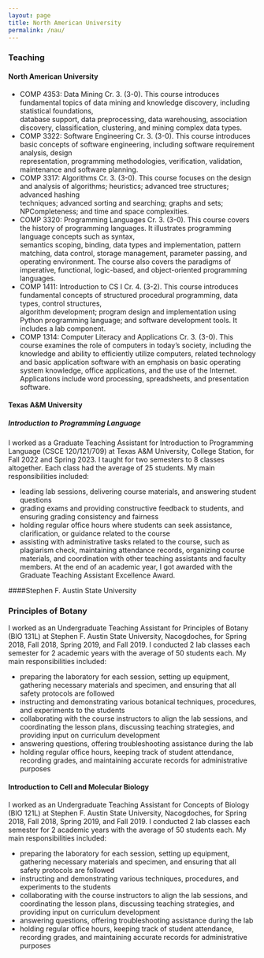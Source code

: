 ```yaml
---
layout: page
title: North American University
permalink: /nau/
---
```


### **Teaching**

#### North American University
- COMP 4353: Data Mining
    Cr. 3. (3-0). This course introduces fundamental topics of data mining and knowledge discovery, including statistical foundations,   
    database support, data preprocessing, data warehousing, association discovery, classification, clustering, and mining complex data types.
- COMP 3322: Software Engineering
    Cr. 3. (3-0). This course introduces basic concepts of software engineering, including software requirement analysis, design         
    representation, programming methodologies, verification, validation,
    maintenance and software planning.
- COMP 3317: Algorithms
    Cr. 3. (3-0). This course focuses on the design and analysis of algorithms; heuristics; advanced tree structures; advanced hashing     
    techniques; advanced sorting and searching; graphs and sets; NPCompleteness; and time and space complexities.
- COMP 3320: Programming Languages
    Cr. 3. (3-0). This course covers the history of programming languages. It illustrates programming language concepts such as syntax,     
    semantics scoping, binding, data types and implementation, pattern matching, data control, storage management, parameter passing, and 
    operating environment. The course also covers the paradigms of imperative, functional, logic-based, and object-oriented programming 
    languages. 
- COMP 1411: Introduction to CS I
    Cr. 4. (3-2). This course introduces fundamental concepts of structured procedural programming, data types, control structures,     
    algorithm development; program design and implementation using Python programming language; and software development tools. It includes 
    a lab component.
- COMP 1314: Computer Literacy and Applications
    Cr. 3. (3-0). This course examines the role of computers in today’s society, including the knowledge and ability to efficiently utilize      computers, related technology and basic application software with an emphasis on basic operating system knowledge, office applications,      and the use of the Internet. Applications include word processing, spreadsheets, and presentation software.

#### Texas A&M University
##### Introduction to Programming Language

I worked as a Graduate Teaching Assistant for Introduction to Programming Language (CSCE 120/121/709) at Texas A&M University, College Station, for Fall 2022 and Spring 2023. I taught for two semesters to 8 classes altogether. Each class had the average of 25 students. My main responsibilities included:
- leading lab sessions, delivering course materials, and answering student questions
- grading exams and providing constructive feedback to students, and ensuring grading consistency and fairness
- holding regular office hours where students can seek assistance, clarification, or guidance related to the course
- assisting with administrative tasks related to the course, such as plagiarism check, maintaining attendance records, organizing course materials, and coordination with other teaching assistants and faculty members.
At the end of an academic year, I got awarded with the Graduate Teaching Assistant Excellence Award. 

####Stephen F. Austin State University
### Principles of Botany

I worked as an Undergraduate Teaching Assistant for Principles of Botany (BIO 131L) at Stephen F. Austin State University, Nacogdoches, for Spring 2018, Fall 2018, Spring 2019, and Fall 2019. I conducted 2 lab classes each semester for 2 academic years with the average of 50 students each. My main responsibilities included:
- preparing the laboratory for each session, setting up equipment, gathering necessary materials and specimen, and ensuring that all safety protocols are followed
- instructing and demonstrating various botanical techniques, procedures, and experiments to the students
- collaborating with the course instructors to align the lab sessions, and coordinating the lesson plans, discussing teaching strategies, and providing input on curriculum development
- answering questions, offering troubleshooting assistance during the lab
- holding regular office hours, keeping track of student attendance, recording grades, and maintaining accurate records for administrative purposes


#### Introduction to Cell and Molecular Biology

I worked as an Undergraduate Teaching Assistant for Concepts of Biology (BIO 121L) at Stephen F. Austin State University, Nacogdoches, for Spring 2018, Fall 2018, Spring 2019, and Fall 2019. I conducted 2 lab classes each semester for 2 academic years with the average of 50 students each. My main responsibilities included:
- preparing the laboratory for each session, setting up equipment, gathering necessary materials and specimen, and ensuring that all safety protocols are followed
- instructing and demonstrating various techniques, procedures, and experiments to the students
- collaborating with the course instructors to align the lab sessions, and coordinating the lesson plans, discussing teaching strategies, and providing input on curriculum development
- answering questions, offering troubleshooting assistance during the lab
- holding regular office hours, keeping track of student attendance, recording grades, and maintaining accurate records for administrative purposes
